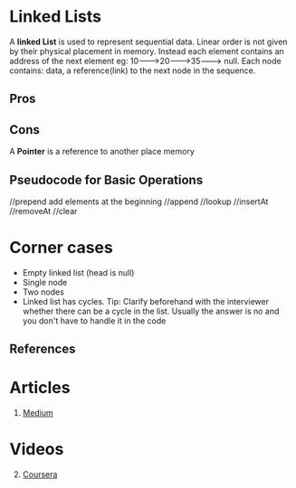 # Linked Lists

A **linked List** is used to represent sequential data. Linear order is not given by their physical placement in memory. Instead each element contains an address of the next element eg: 10--->20--->35---> null. Each node contains: data, a reference(link) to the next node in the sequence.

## Pros

## Cons

A **Pointer** is a reference to another place memory

## Pseudocode for Basic Operations

//prepend
add elements at the beginning
//append
//lookup
//insertAt
//removeAt
//clear

# Corner cases

- Empty linked list (head is null)
- Single node
- Two nodes
- Linked list has cycles.
  Tip: Clarify beforehand with the interviewer whether there can be a cycle in the list. Usually the answer is no and you don't have to handle it in the code

## References

# Articles

1.  [Medium](https://medium.com/basecs/whats-a-linked-list-anyway-part-1-d8b7e6508b9d)

# Videos

2.  [Coursera](https://www.coursera.org/lecture/data-structures/singly-linked-lists-kHhgK)
